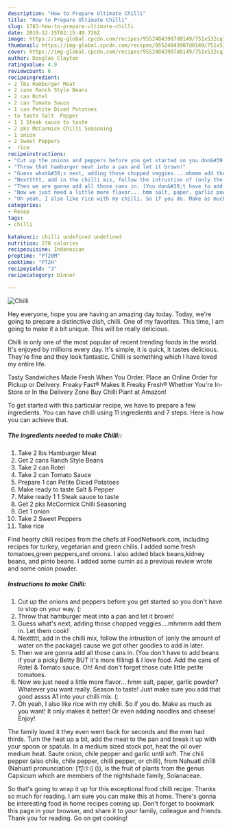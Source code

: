 ```yaml
---
description: "How to Prepare Ultimate Chilli"
title: "How to Prepare Ultimate Chilli"
slug: 1783-how-to-prepare-ultimate-chilli
date: 2019-12-15T02:15:40.726Z
image: https://img-global.cpcdn.com/recipes/95524843907d0149/751x532cq70/chilli-recipe-main-photo.jpg
thumbnail: https://img-global.cpcdn.com/recipes/95524843907d0149/751x532cq70/chilli-recipe-main-photo.jpg
cover: https://img-global.cpcdn.com/recipes/95524843907d0149/751x532cq70/chilli-recipe-main-photo.jpg
author: Douglas Clayton
ratingvalue: 4.9
reviewcount: 6
recipeingredient:
- 2 lbs Hamburger Meat
- 2 cans Ranch Style Beans
- 2 can Rotel
- 2 can Tomato Sauce
- 1 can Petite Diced Potatoes
- to taste Salt  Pepper
- 1 1 Steak sauce to taste
- 2 pks McCormick Chilli Seasoning
- 1 onion
- 2 Sweet Peppers
-  rice
recipeinstructions:
- "Cut up the onions and peppers before you get started so you don&#39;t have to stop on your way. (:"
- "Throw that hamburger meat into a pan and let it brown!"
- "Guess what&#39;s next, adding those chopped veggies....mhmmm add them in. Let them cook!"
- "Nexttttt, add in the chilli mix, follow the intrustion of (only the amount of water on the package) cause we got other goodies to add in later."
- "Then we are gonna add all those cans in. (You don&#39;t have to add beans if your a picky Betty BUT it&#39;s more filling) &amp; I love food. Add the cans of Rotel &amp; Tomato sauce. Oh! And don&#39;t forget those cute little petite tomatoes."
- "Now we just need a little more flavor... hmm salt, paper, garlic powder? Whatever you want really. Season to taste! Just make sure you add that good assss A1 into your chilli mix. (:"
- "Oh yeah, I also like rice with my chilli. So if you do. Make as much as you want! It only makes it better! Or even adding noodles and cheese! Enjoy!"
categories:
- Resep
tags:
- chilli

katakunci: chilli undefined undefined
nutrition: 278 calories
recipecuisine: Indonesian
preptime: "PT20M"
cooktime: "PT2H"
recipeyield: "3"
recipecategory: Dinner

---
```



![Chilli](https://img-global.cpcdn.com/recipes/95524843907d0149/751x532cq70/chilli-recipe-main-photo.jpg)

Hey everyone, hope you are having an amazing day today. Today, we're going to prepare a distinctive dish, chilli. One of my favorites. This time, I am going to make it a bit unique. This will be really delicious.

Chilli is only one of the most popular of recent trending foods in the world. It's enjoyed by millions every day. It's simple, it is quick, it tastes delicious. They're fine and they look fantastic. Chilli is something which I have loved my entire life.

Tasty Sandwiches Made Fresh When You Order. Place an Online Order for Pickup or Delivery. Freaky Fast® Makes It Freaky Fresh® Whether You&#39;re In-Store or In the Delivery Zone Buy Chilli Plant at Amazon!


To get started with this particular recipe, we have to prepare a few ingredients. You can have chilli using 11 ingredients and 7 steps. Here is how you can achieve that.

##### The ingredients needed to make Chilli::

1. Take 2 lbs Hamburger Meat
1. Get 2 cans Ranch Style Beans
1. Take 2 can Rotel
1. Take 2 can Tomato Sauce
1. Prepare 1 can Petite Diced Potatoes
1. Make ready to taste Salt &amp; Pepper
1. Make ready 1 1 Steak sauce to taste
1. Get 2 pks McCormick Chilli Seasoning
1. Get 1 onion
1. Take 2 Sweet Peppers
1. Take  rice


Find hearty chili recipes from the chefs at FoodNetwork.com, including recipes for turkey, vegetarian and green chilis. I added some fresh tomatoes,green peppers,and onions. I also added black beans,kidney beans, and pinto beans. I added some cumin as a previous review wrote and some onion powder. 

##### Instructions to make Chilli:

1. Cut up the onions and peppers before you get started so you don&#39;t have to stop on your way. (:
1. Throw that hamburger meat into a pan and let it brown!
1. Guess what&#39;s next, adding those chopped veggies....mhmmm add them in. Let them cook!
1. Nexttttt, add in the chilli mix, follow the intrustion of (only the amount of water on the package) cause we got other goodies to add in later.
1. Then we are gonna add all those cans in. (You don&#39;t have to add beans if your a picky Betty BUT it&#39;s more filling) &amp; I love food. Add the cans of Rotel &amp; Tomato sauce. Oh! And don&#39;t forget those cute little petite tomatoes.
1. Now we just need a little more flavor... hmm salt, paper, garlic powder? Whatever you want really. Season to taste! Just make sure you add that good assss A1 into your chilli mix. (:
1. Oh yeah, I also like rice with my chilli. So if you do. Make as much as you want! It only makes it better! Or even adding noodles and cheese! Enjoy!


The family loved it they even went back for seconds and the men had thirds. Turn the heat up a bit, add the meat to the pan and break it up with your spoon or spatula. In a medium sized stock pot, heat the oil over medium heat. Saute onion, chile pepper and garlic until soft. The chili pepper (also chile, chile pepper, chilli pepper, or chilli), from Nahuatl chīlli (Nahuatl pronunciation: [ˈt͡ʃiːlːi] ()), is the fruit of plants from the genus Capsicum which are members of the nightshade family, Solanaceae. 

So that's going to wrap it up for this exceptional food chilli recipe. Thanks so much for reading. I am sure you can make this at home. There's gonna be interesting food in home recipes coming up. Don't forget to bookmark this page in your browser, and share it to your family, colleague and friends. Thank you for reading. Go on get cooking!
